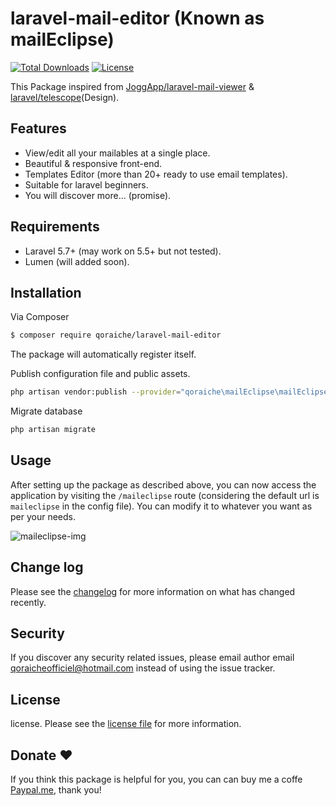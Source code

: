 # laravel-mail-editor (Known as mailEclipse)

[![Total Downloads](https://poser.pugx.org/qoraiche/laravel-mail-editor/downloads)](https://packagist.org/packages/qoraiche/laravel-mail-editor)
[![License](https://poser.pugx.org/qoraiche/laravel-mail-editor/license)](https://packagist.org/packages/qoraiche/laravel-mail-editor)

This Package inspired from [JoggApp/laravel-mail-viewer](https://github.com/JoggApp/laravel-mail-viewer) & [laravel/telescope](https://github.com/laravel/telescope)(Design).

## Features

* View/edit all your mailables at a single place.
* Beautiful & responsive front-end.
* Templates Editor (more than 20+ ready to use email templates).
* Suitable for laravel beginners.
* You will discover more... (promise).

## Requirements

* Laravel 5.7+ (may work on 5.5+ but not tested).
* Lumen (will added soon).

## Installation

Via Composer

``` bash
$ composer require qoraiche/laravel-mail-editor
```

The package will automatically register itself.

Publish configuration file and public assets.

``` bash
php artisan vendor:publish --provider="qoraiche\mailEclipse\mailEclipseServiceProvider"
```

Migrate database

```bash
php artisan migrate
```

## Usage

After setting up the package as described above, you can now access the application by visiting the `/maileclipse` route (considering the default url is `maileclipse` in the config file). You can modify it to whatever you want as per your needs.

![maileclipse-img](https://i.imgur.com/cWD5odh.png)

## Change log

Please see the [changelog](changelog.md) for more information on what has changed recently.

## Security

If you discover any security related issues, please email author email [qoraicheofficiel@hotmail.com](mailto:qoraicheofficiel@hotmail.com) instead of using the issue tracker.

## License

license. Please see the [license file](LICENSE) for more information.

## Donate :heart:

If you think this package is helpful for you, you can can buy me a coffe [Paypal.me](https://www.paypal.me/streamaps), thank you!

[ico-version]: https://img.shields.io/packagist/v/qoraiche/maileclipse.svg?style=flat-square
[ico-downloads]: https://img.shields.io/packagist/dt/qoraiche/maileclipse.svg?style=flat-square
[ico-travis]: https://img.shields.io/travis/qoraiche/maileclipse/master.svg?style=flat-square
[ico-styleci]: https://styleci.io/repos/12345678/shield

[link-packagist]: https://packagist.org/packages/qoraiche/maileclipse
[link-downloads]: https://packagist.org/packages/qoraiche/maileclipse
[link-travis]: https://travis-ci.org/qoraiche/maileclipse
[link-styleci]: https://styleci.io/repos/12345678
[link-author]: https://github.com/qoraiche
[link-contributors]: ../../contributors
